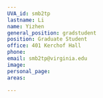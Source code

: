 ```yaml
---
UVA_id: smb2tp
lastname: Li
name: Yizhen
general_position: gradstudent
position: Graduate Student
office: 401 Kerchof Hall
phone: 
email: smb2tp@virginia.edu
image:
personal_page:
areas:
  
---
```

